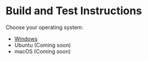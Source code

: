 # Build and Test Instructions

Choose your operating system:

* [Windows](build/windows/build.md)
* Ubuntu (Coming soon)
* macOS (Coming soon)

